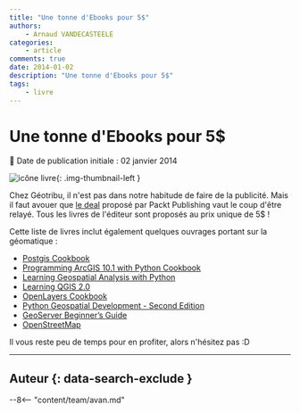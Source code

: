 ```yaml
---
title: "Une tonne d'Ebooks pour 5$"
authors:
    - Arnaud VANDECASTEELE
categories:
    - article
comments: true
date: 2014-01-02
description: "Une tonne d'Ebooks pour 5$"
tags:
    - livre
---
```


# Une tonne d'Ebooks pour 5$

:calendar: Date de publication initiale : 02 janvier 2014

![icône livre](https://cdn.geotribu.fr/img/logos-icones/divers/livre.png "Logo livre"){: .img-thumbnail-left }

Chez Géotribu, il n'est pas dans notre habitude de faire de la publicité. Mais il faut avouer que [le deal](https://www.packtpub.com/ebookbonanza) proposé par Packt Publishing vaut le coup d'être relayé. Tous les livres de l'éditeur sont proposés au prix unique de 5$ !

Cette liste de livres inclut également quelques ouvrages portant sur la géomatique :

- [Postgis Cookbook](http://www.packtpub.com/postgis-to-store-organize-manipulate-analyze-spatial-data-cookbook/book)
- [Programming ArcGIS 10.1 with Python Cookbook](http://www.packtpub.com/programming-arcgis-10-1-with-python-cookbook/book)
- [Learning Geospatial Analysis with Python](http://www.packtpub.com/learning-geospatial-analysis-with-python/book)
- [Learning QGIS 2.0](http://www.packtpub.com/learning-qgis-2-0-to-create-maps-and-perform-geoprocessing-tasks/book)
- [OpenLayers Cookbook](http://www.packtpub.com/openlayers-create-gis-web-applications-cookbook/book)
- [Python Geospatial Development - Second Edition](http://www.packtpub.com/python-geospatial-development-second-edition/book)
- [GeoServer Beginner’s Guide](http://www.packtpub.com/geoserver-share-edit-geospatial-data-beginners-guide/book)
- [OpenStreetMap](http://www.packtpub.com/openstreetmap/book)

Il vous reste peu de temps pour en profiter, alors n'hésitez pas :D

----

## Auteur {: data-search-exclude }

--8<-- "content/team/avan.md"
